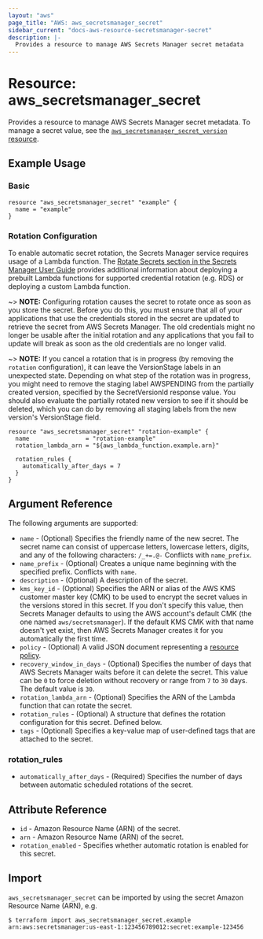 ```yaml
---
layout: "aws"
page_title: "AWS: aws_secretsmanager_secret"
sidebar_current: "docs-aws-resource-secretsmanager-secret"
description: |-
  Provides a resource to manage AWS Secrets Manager secret metadata
---
```


# Resource: aws_secretsmanager_secret

Provides a resource to manage AWS Secrets Manager secret metadata. To manage a secret value, see the [`aws_secretsmanager_secret_version` resource](/docs/providers/aws/r/secretsmanager_secret_version.html).

## Example Usage

### Basic

```hcl
resource "aws_secretsmanager_secret" "example" {
  name = "example"
}
```

### Rotation Configuration

To enable automatic secret rotation, the Secrets Manager service requires usage of a Lambda function. The [Rotate Secrets section in the Secrets Manager User Guide](https://docs.aws.amazon.com/secretsmanager/latest/userguide/rotating-secrets.html) provides additional information about deploying a prebuilt Lambda functions for supported credential rotation (e.g. RDS) or deploying a custom Lambda function.

~> **NOTE:** Configuring rotation causes the secret to rotate once as soon as you store the secret. Before you do this, you must ensure that all of your applications that use the credentials stored in the secret are updated to retrieve the secret from AWS Secrets Manager. The old credentials might no longer be usable after the initial rotation and any applications that you fail to update will break as soon as the old credentials are no longer valid.

~> **NOTE:** If you cancel a rotation that is in progress (by removing the `rotation` configuration), it can leave the VersionStage labels in an unexpected state. Depending on what step of the rotation was in progress, you might need to remove the staging label AWSPENDING from the partially created version, specified by the SecretVersionId response value. You should also evaluate the partially rotated new version to see if it should be deleted, which you can do by removing all staging labels from the new version's VersionStage field.

```hcl
resource "aws_secretsmanager_secret" "rotation-example" {
  name                = "rotation-example"
  rotation_lambda_arn = "${aws_lambda_function.example.arn}"

  rotation_rules {
    automatically_after_days = 7
  }
}
```

## Argument Reference

The following arguments are supported:

* `name` - (Optional) Specifies the friendly name of the new secret. The secret name can consist of uppercase letters, lowercase letters, digits, and any of the following characters: `/_+=.@-` Conflicts with `name_prefix`.
* `name_prefix` - (Optional) Creates a unique name beginning with the specified prefix. Conflicts with `name`.
* `description` - (Optional) A description of the secret.
* `kms_key_id` - (Optional) Specifies the ARN or alias of the AWS KMS customer master key (CMK) to be used to encrypt the secret values in the versions stored in this secret. If you don't specify this value, then Secrets Manager defaults to using the AWS account's default CMK (the one named `aws/secretsmanager`). If the default KMS CMK with that name doesn't yet exist, then AWS Secrets Manager creates it for you automatically the first time.
* `policy` - (Optional) A valid JSON document representing a [resource policy](https://docs.aws.amazon.com/secretsmanager/latest/userguide/auth-and-access_resource-based-policies.html).
* `recovery_window_in_days` - (Optional) Specifies the number of days that AWS Secrets Manager waits before it can delete the secret. This value can be `0` to force deletion without recovery or range from `7` to `30` days. The default value is `30`.
* `rotation_lambda_arn` - (Optional) Specifies the ARN of the Lambda function that can rotate the secret.
* `rotation_rules` - (Optional) A structure that defines the rotation configuration for this secret. Defined below.
* `tags` - (Optional) Specifies a key-value map of user-defined tags that are attached to the secret.

### rotation_rules

* `automatically_after_days` - (Required) Specifies the number of days between automatic scheduled rotations of the secret.

## Attribute Reference

* `id` - Amazon Resource Name (ARN) of the secret.
* `arn` - Amazon Resource Name (ARN) of the secret.
* `rotation_enabled` - Specifies whether automatic rotation is enabled for this secret.

## Import

`aws_secretsmanager_secret` can be imported by using the secret Amazon Resource Name (ARN), e.g.

```
$ terraform import aws_secretsmanager_secret.example arn:aws:secretsmanager:us-east-1:123456789012:secret:example-123456
```
